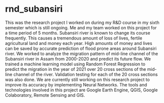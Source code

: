 # rnd_subansiri
This was the research project I worked on during my R&D course in my sixth semester which is still ongoing. Me and my team worked on this project for a time period of 5 months.
Subansiri river is known to change its course frequently. This causes a tremendous amount of loss of lives, fertile agricultural land and money each year. High amounts of money and lives can be saved by accurate prediction of flood prone areas around Subansiri river. We worked to analyze the migration pattern of mid-line channel of the Subansiri river in Assam from 2000-2020 and predict its future flow. We trained a machine learning model using Random Forest Regression to predict the migration in the year of 2021 over 20 cross sections of the mid-line channel of the river. Validation testing for each of the 20 cross sections was also done. We are currently still working on this research project to improve its accuracy by implementing Neural Networks. The tools and technologies involved in this project are Google Earth Engine, QGIS, Google Colaboratory, Remote Sensing and GIS. 
